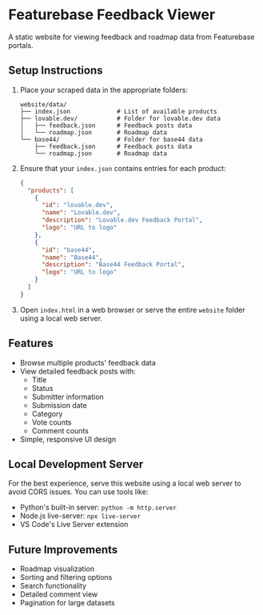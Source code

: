 # Featurebase Feedback Viewer

A static website for viewing feedback and roadmap data from Featurebase portals.

## Setup Instructions

1. Place your scraped data in the appropriate folders:
   ```
   website/data/
   ├── index.json             # List of available products
   ├── lovable.dev/           # Folder for lovable.dev data
   │   ├── feedback.json      # Feedback posts data
   │   └── roadmap.json       # Roadmap data
   └── base44/                # Folder for base44 data
       ├── feedback.json      # Feedback posts data
       └── roadmap.json       # Roadmap data
   ```

2. Ensure that your `index.json` contains entries for each product:
   ```json
   {
     "products": [
       {
         "id": "lovable.dev",
         "name": "Lovable.dev",
         "description": "Lovable.dev Feedback Portal",
         "logo": "URL to logo"
       },
       {
         "id": "base44",
         "name": "Base44",
         "description": "Base44 Feedback Portal",
         "logo": "URL to logo"
       }
     ]
   }
   ```

3. Open `index.html` in a web browser or serve the entire `website` folder using a local web server.

## Features

- Browse multiple products' feedback data
- View detailed feedback posts with:
  - Title
  - Status
  - Submitter information
  - Submission date
  - Category
  - Vote counts
  - Comment counts
- Simple, responsive UI design

## Local Development Server

For the best experience, serve this website using a local web server to avoid CORS issues. You can use tools like:

- Python's built-in server: `python -m http.server`
- Node.js live-server: `npx live-server`
- VS Code's Live Server extension

## Future Improvements

- Roadmap visualization
- Sorting and filtering options
- Search functionality
- Detailed comment view
- Pagination for large datasets 